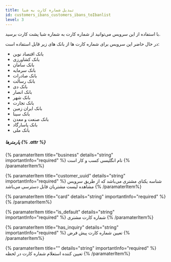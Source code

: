 ```yaml
---
title: تبدیل شماره کارت به شبا 
id: customers_ibans_customers_ibans_toIbanlist
level: 3
---
```


با استفاده از این سرویس می‌توانید از شماره کارت به شماره شبا پشت کارت برسید.

در حال حاضر این سرویس برای شماره کارت ها از بانک های زیر قابل استفاده است:
- بانک اقتصاد نوین
- بانک کشاورزی
- بانک سامان
- بانک سرمایه
- بانک صادرات
- بانک رسالت
- بانک دی
- بانک انصار
- بانک شهر
- بانک تجارت
- بانک ایران زمین
- بانک سینا
- بانک صنعت و معدن
- بانک پاسارگاد
- بانک ملی

##### پارمترها {% .attr %}

{% paramaterItem title="business" details="string" importantInfo="required" %}
نام انگلیسی کسب و کار است
{% /paramaterItem%}

{% paramaterItem title="customer_uuid" details="string" importantInfo="required" %}
شناسه یکتای مشتری می‌باشد که از طریق سرویس مشاهده لیست مشتریان قابل دسترسی می‌باشد
{% /paramaterItem%}

{% paramaterItem title="card" details="string" importantInfo="required" %}
{% /paramaterItem%}

{% paramaterItem title="is_default" details="string" importantInfo="required" %}
شماره کارت مشتری
{% /paramaterItem%}

{% paramaterItem title="has_inquiry" details="string" importantInfo="required" %}
تعیین شماره کارت پیش فرض
{% /paramaterItem%}

{% paramaterItem title="" details="string" importantInfo="required" %}
تعیین کننده استعلام شماره کارت در لحظه
{% /paramaterItem%}

